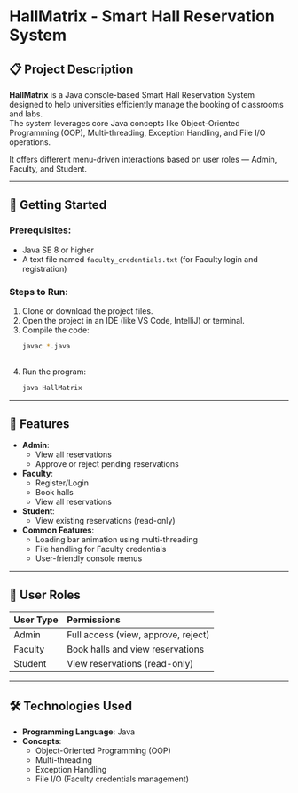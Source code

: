 # HallMatrix - Smart Hall Reservation System

## 📋 Project Description
**HallMatrix** is a Java console-based Smart Hall Reservation System designed to help universities efficiently manage the booking of classrooms and labs.  
The system leverages core Java concepts like Object-Oriented Programming (OOP), Multi-threading, Exception Handling, and File I/O operations.

It offers different menu-driven interactions based on user roles — Admin, Faculty, and Student.

---

## 🚀 Getting Started

### Prerequisites:
- Java SE 8 or higher
- A text file named `faculty_credentials.txt` (for Faculty login and registration)

### Steps to Run:
1. Clone or download the project files.
2. Open the project in an IDE (like VS Code, IntelliJ) or terminal.
3. Compile the code:
   ```bash
   javac *.java
  
4. Run the program:
   ```bash
   java HallMatrix
   ```

---

## 🎯 Features

- **Admin**:
  - View all reservations
  - Approve or reject pending reservations
- **Faculty**:
  - Register/Login
  - Book halls
  - View all reservations
- **Student**:
  - View existing reservations (read-only)
- **Common Features**:
  - Loading bar animation using multi-threading
  - File handling for Faculty credentials
  - User-friendly console menus

---

## 👥 User Roles

| User Type    | Permissions                                    |
|:-------------|:----------------------------------------------|
| Admin        | Full access (view, approve, reject)           |
| Faculty      | Book halls and view reservations              |
| Student      | View reservations (read-only)                 |

---

## 🛠 Technologies Used

- **Programming Language**: Java
- **Concepts**:
  - Object-Oriented Programming (OOP)
  - Multi-threading
  - Exception Handling
  - File I/O (Faculty credentials management)
